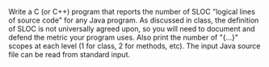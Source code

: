 Write a C (or C++) program that reports the number of SLOC "logical lines of source code" for any Java program. As discussed in class, the definition of SLOC is not universally agreed upon, so you will need to document and defend the metric your program uses. Also print the number of "{...}" scopes at each level (1 for class, 2 for methods, etc). The input Java source file can be read from standard input.